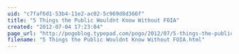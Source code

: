 ```yaml
---
uid: "c7faf6d1-53b4-11e2-ac02-5c969d8d366f"
title: "5 Things the Public Wouldnt Know Without FOIA"
created: "2012-07-04 17:23:04"
page_url: "http://pogoblog.typepad.com/pogo/2012/07/5-things-the-public-wouldnt-know-without-foia.html"
filename: "5 Things the Public Wouldnt Know Without FOIA.html"
---
```

